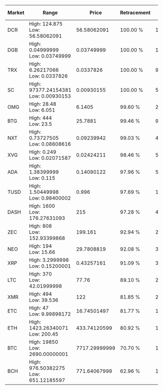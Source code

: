 | Market | Range | Price| Retracement | Doubles to 50% |
| --- | --- | --- | --- | --- |
| DCR | High: 124.875<br />Low: 56.58062091 | 56.58062091 | 100.00 % | 1.60 |
| DGB | High: 0.04999999<br />Low: 0.03749999 | 0.03749999 | 100.00 % | 1.17 |
| TRX | High: 6.26217066<br />Low: 0.0337826 | 0.0337826 | 100.00 % | 93.18 |
| SC | High: 97377.24154381<br />Low: 0.00930153 | 0.00930155 | 100.00 % | 5,234,463.66 |
| OMG | High: 28.48<br />Low: 6.051 | 6.1405 | 99.60 % | 2.81 |
| BTG | High: 444<br />Low: 23.5 | 25.7881 | 99.46 % | 9.06 |
| NXT | High: 0.73727505<br />Low: 0.08608616 | 0.09239942 | 99.03 % | 4.46 |
| XVG | High: 0.249<br />Low: 0.02071587 | 0.02424211 | 98.46 % | 5.56 |
| ADA | High: 1.38399999<br />Low: 0.115 | 0.14090122 | 97.96 % | 5.32 |
| TUSD | High: 1.50449998<br />Low: 0.98400002 | 0.996 | 97.69 % | 1.25 |
| DASH | High: 1600<br />Low: 176.27631093 | 215 | 97.28 % | 4.13 |
| ZEC | High: 808<br />Low: 152.93399868 | 199.161 | 92.94 % | 2.41 |
| NEO | High: 194<br />Low: 15.66 | 29.7808819 | 92.08 % | 3.52 |
| XRP | High: 3.2999998<br />Low: 0.15200001 | 0.43257161 | 91.09 % | 3.99 |
| LTC | High: 370<br />Low: 42.01999998 | 77.76 | 89.10 % | 2.65 |
| XMR | High: 494<br />Low: 39.536 | 122 | 81.85 % | 2.19 |
| ETC | High: 47<br />Low: 9.99898172 | 16.74501497 | 81.77 % | 1.70 |
| ETH | High: 1423.26340071<br />Low: 200.45 | 433.74120599 | 80.92 % | 1.87 |
| BTC | High: 19850<br />Low: 2690.00000001 | 7717.29999999 | 70.70 % | 1.46 |
| BCH | High: 976.50382275<br />Low: 651.12185597 | 771.64067999 | 62.96 % | 1.05 |
